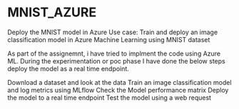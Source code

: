 # MNIST_AZURE
Deploy the MNIST model in Azure 
Use case: Train and deploy an image classification model in Azure Machine Learning using MNIST dataset

As part of the assignemnt, i have tried to implment the code using Azure ML. During the experimentation or poc phase I have done the below steps deploy the model as a real time endpoint. 


Download a dataset and look at the data
Train an image classification model and log metrics using MLflow
Check the Model performance matrix
Deploy the model to a real time endpoint
Test the model using a web request


